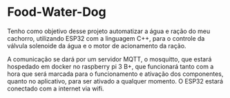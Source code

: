# Food-Water-Dog
Tenho como objetivo desse projeto automatizar a água e ração do meu cachorro, utilizando ESP32 com a linguagem C++, para o controle da válvula solenoide da água e o motor de acionamento da ração.

A comunicação se dará por um servidor MQTT, o mosquitto, que estará hospedado em docker no raspberry pi 3 B+, que funcionará tanto com a hora que será marcada para o funcionamento e ativação dos componentes, quanto no aplicativo, para ser ativado a qualquer momento. O ESP32 estará conectado com a internet via wifi.
